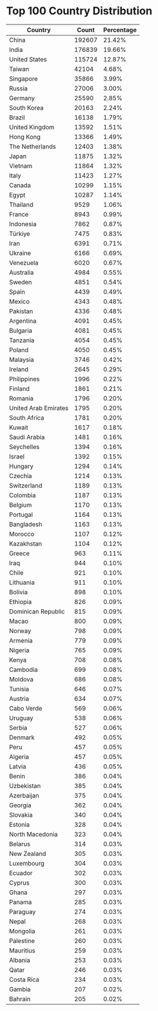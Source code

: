 # Top 100 Country Distribution
| Country | Count | Percentage |
|----|----|----|
| China | 192607 | 21.42% |
| India | 176839 | 19.66% |
| United States | 115724 | 12.87% |
| Taiwan | 42104 | 4.68% |
| Singapore | 35866 | 3.99% |
| Russia | 27006 | 3.00% |
| Germany | 25590 | 2.85% |
| South Korea | 20163 | 2.24% |
| Brazil | 16138 | 1.79% |
| United Kingdom | 13592 | 1.51% |
| Hong Kong | 13366 | 1.49% |
| The Netherlands | 12403 | 1.38% |
| Japan | 11875 | 1.32% |
| Vietnam | 11864 | 1.32% |
| Italy | 11423 | 1.27% |
| Canada | 10299 | 1.15% |
| Egypt | 10287 | 1.14% |
| Thailand | 9529 | 1.06% |
| France | 8943 | 0.99% |
| Indonesia | 7862 | 0.87% |
| Türkiye | 7475 | 0.83% |
| Iran | 6391 | 0.71% |
| Ukraine | 6166 | 0.69% |
| Venezuela | 6020 | 0.67% |
| Australia | 4984 | 0.55% |
| Sweden | 4851 | 0.54% |
| Spain | 4439 | 0.49% |
| Mexico | 4343 | 0.48% |
| Pakistan | 4336 | 0.48% |
| Argentina | 4091 | 0.45% |
| Bulgaria | 4081 | 0.45% |
| Tanzania | 4054 | 0.45% |
| Poland | 4050 | 0.45% |
| Malaysia | 3746 | 0.42% |
| Ireland | 2645 | 0.29% |
| Philippines | 1996 | 0.22% |
| Finland | 1861 | 0.21% |
| Romania | 1796 | 0.20% |
| United Arab Emirates | 1795 | 0.20% |
| South Africa | 1781 | 0.20% |
| Kuwait | 1617 | 0.18% |
| Saudi Arabia | 1481 | 0.16% |
| Seychelles | 1394 | 0.16% |
| Israel | 1392 | 0.15% |
| Hungary | 1294 | 0.14% |
| Czechia | 1214 | 0.13% |
| Switzerland | 1189 | 0.13% |
| Colombia | 1187 | 0.13% |
| Belgium | 1170 | 0.13% |
| Portugal | 1164 | 0.13% |
| Bangladesh | 1163 | 0.13% |
| Morocco | 1107 | 0.12% |
| Kazakhstan | 1104 | 0.12% |
| Greece | 963 | 0.11% |
| Iraq | 944 | 0.10% |
| Chile | 921 | 0.10% |
| Lithuania | 911 | 0.10% |
| Bolivia | 898 | 0.10% |
| Ethiopia | 826 | 0.09% |
| Dominican Republic | 815 | 0.09% |
| Macao | 800 | 0.09% |
| Norway | 798 | 0.09% |
| Armenia | 779 | 0.09% |
| Nigeria | 765 | 0.09% |
| Kenya | 708 | 0.08% |
| Cambodia | 699 | 0.08% |
| Moldova | 686 | 0.08% |
| Tunisia | 646 | 0.07% |
| Austria | 634 | 0.07% |
| Cabo Verde | 569 | 0.06% |
| Uruguay | 538 | 0.06% |
| Serbia | 527 | 0.06% |
| Denmark | 492 | 0.05% |
| Peru | 457 | 0.05% |
| Algeria | 457 | 0.05% |
| Latvia | 436 | 0.05% |
| Benin | 386 | 0.04% |
| Uzbekistan | 385 | 0.04% |
| Azerbaijan | 375 | 0.04% |
| Georgia | 362 | 0.04% |
| Slovakia | 340 | 0.04% |
| Estonia | 328 | 0.04% |
| North Macedonia | 323 | 0.04% |
| Belarus | 314 | 0.03% |
| New Zealand | 305 | 0.03% |
| Luxembourg | 304 | 0.03% |
| Ecuador | 302 | 0.03% |
| Cyprus | 300 | 0.03% |
| Ghana | 297 | 0.03% |
| Panama | 285 | 0.03% |
| Paraguay | 274 | 0.03% |
| Nepal | 268 | 0.03% |
| Mongolia | 261 | 0.03% |
| Palestine | 260 | 0.03% |
| Mauritius | 259 | 0.03% |
| Albania | 253 | 0.03% |
| Qatar | 246 | 0.03% |
| Costa Rica | 234 | 0.03% |
| Gambia | 207 | 0.02% |
| Bahrain | 205 | 0.02% |
